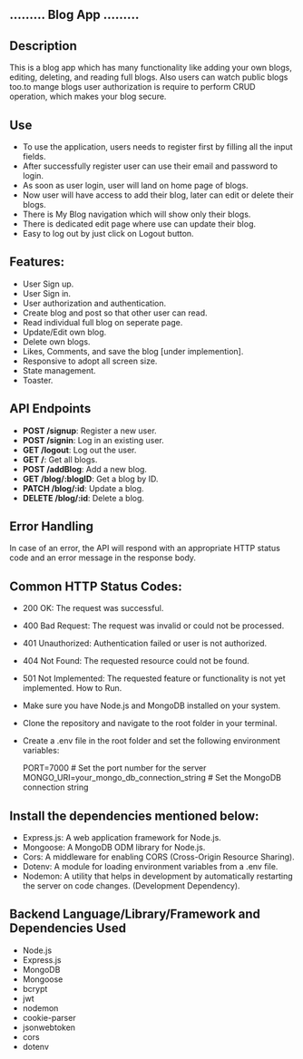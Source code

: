 ## ......... Blog App .........

## Description

  This is a blog app which has many functionality like adding your own blogs,
  editing, deleting, and reading full blogs. Also users can watch public 
  blogs too.to mange blogs user authorization is require to perform CRUD operation, 
  which makes your blog secure.

## Use

- To use the application, users needs to register first by filling all the input fields.
- After successfully register user can use their email and password to login.
- As soon as user login, user will land on home page of blogs.
- Now user will have access to add their blog, later can edit or delete their blogs.
- There is My Blog navigation which will show only their blogs.
- There is dedicated edit page where use can update their blog.
- Easy to log out by just click on Logout button.

## Features:

- User Sign up.
- User Sign in.
- User authorization and authentication.
- Create blog and post so that other user can read.
- Read individual full blog on seperate page.
- Update/Edit own blog.
- Delete own blogs.
- Likes, Comments, and save the blog [under implemention].
- Responsive to adopt all screen size.
- State management.
- Toaster.

## API Endpoints

- **POST /signup**: Register a new user.
- **POST /signin**: Log in an existing user.
- **GET /logout**: Log out the user.
- **GET /**: Get all blogs.
- **POST /addBlog**: Add a new blog.
- **GET /blog/:blogID**: Get a blog by ID.
- **PATCH /blog/:id**: Update a blog.
- **DELETE /blog/:id**: Delete a blog.

## Error Handling

  In case of an error, the API will respond with an appropriate HTTP status code and an error
  message in the response body.

## Common HTTP Status Codes:

- 200 OK: The request was successful.
- 400 Bad Request: The request was invalid or could not be processed.
- 401 Unauthorized: Authentication failed or user is not authorized.
- 404 Not Found: The requested resource could not be found.
- 501 Not Implemented: The requested feature or functionality is not yet implemented.
  How to Run.
- Make sure you have Node.js and MongoDB installed on your system.
- Clone the repository and navigate to the root folder in your terminal.
- Create a .env file in the root folder and set the following environment variables:

  PORT=7000 # Set the port number for the server
  MONGO_URI=your_mongo_db_connection_string # Set the MongoDB connection string

## Install the dependencies mentioned below:

- Express.js: A web application framework for Node.js.
- Mongoose: A MongoDB ODM library for Node.js.
- Cors: A middleware for enabling CORS (Cross-Origin Resource Sharing).
- Dotenv: A module for loading environment variables from a .env file.
- Nodemon: A utility that helps in development by automatically restarting the server on code
  changes. (Development Dependency).

## Backend Language/Library/Framework and Dependencies Used

- Node.js
- Express.js
- MongoDB
- Mongoose
- bcrypt
- jwt
- nodemon
- cookie-parser
- jsonwebtoken
- cors
- dotenv
